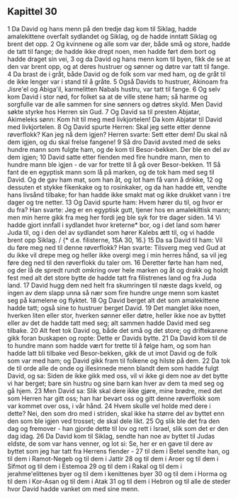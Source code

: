 ## Kapittel 30

1 Da David og hans menn på den tredje dag kom til Siklag, hadde amalekittene overfalt sydlandet og Siklag, og de hadde inntatt Siklag og brent det opp.
2 Og kvinnene og alle som var der, både små og store, hadde de tatt til fange; de hadde ikke drept noen, men hadde ført dem bort og hadde draget sin vei,
3 og da David og hans menn kom til byen, fikk de se at den var brent opp, og at deres hustruer og sønner og døtre var tatt til fange.
4 Da brast de i gråt, både David og de folk som var med ham, og de gråt til de ikke lenger var i stand til å gråte.
5 Også Davids to hustruer, Akinoam fra Jisre'el og Abiga'il, karmelitten Nabals hustru, var tatt til fange.
6 Og selv kom David i stor nød, for folket sa at de ville stene ham; så harme og sorgfulle var de alle sammen for sine sønners og døtres skyld. Men David søkte styrke hos Herren sin Gud.
7 Og David sa til presten Abjatar, Akimeleks sønn: Kom hit til meg med livkjortelen! Da kom Abjatar til David med livkjortelen.
8 Og David spurte Herren: Skal jeg sette etter denne røverflokk? Kan jeg nå dem igjen? Herren svarte: Sett etter dem! Du skal nå dem igjen, og du skal frelse fangene!
9 Så dro David avsted med de seks hundre mann som fulgte ham, og de kom til Besor-bekken. Der ble en del av dem igjen;
10 David satte etter fienden med fire hundre mann, men to hundre mann ble igjen - de var for trette til å gå over Besor-bekken.
11 Så fant de en egyptisk mann som lå på marken, og de tok ham med seg til David. Og de gav ham mat, som han åt, og lot ham få vann å drikke,
12 og dessuten et stykke fikenkake og to rosinkaker, og da han hadde ett, vendte hans livsånd tilbake; for han hadde ikke smakt mat og ikke drukket vann i tre dager og tre netter.
13 Og David spurte ham: Hvem hører du til, og hvor er du fra? Han svarte: Jeg er en egyptisk gutt, tjener hos en amalekittisk mann; men min herre gikk fra meg her fordi jeg ble syk for tre dager siden.
14 Vi hadde gjort innfall i sydlandet hvor kreterne* bor, og i det land som hører Juda til, og i den del av sydlandet som hører Kalebs ætt til, og vi hadde brent opp Siklag. / {* d.e. filisterne, 1SA 30, 16.}
15 Da sa David til ham: Vil du føre meg ned til denne røverflokk? Han svarte: Tilsverg meg ved Gud at du ikke vil drepe meg og heller ikke overgi meg i min herres hånd, sa vil jeg føre deg ned til den røverflokk du taler om.
16 Deretter førte han ham ned, og der lå de spredt rundt omkring over hele marken og åt og drakk og holdt fest med alt det store bytte de hadde tatt fra filistrenes land og fra Juda land.
17 David hugg dem ned helt fra skumringen til næste dags kveld, og ingen av dem slapp unna så nær som fire hundre unge menn som kastet seg på kamelene og flyktet.
18 Og David berget alt det som amalekittene hadde tatt; også sine to hustruer berget David.
19 Det manglet ikke noen, hverken liten eller stor, hverken sønner eller døtre, heller ikke noe av byttet eller av det de hadde tatt med seg; alt sammen hadde David med seg tilbake.
20 Alt feet tok David og, både det små og det store; og driftekarene gikk foran buskapen og ropte: Dette er Davids bytte.
21 Da David kom til de to hundre mann som hadde vært for trette til å følge ham, og som han hadde latt bli tilbake ved Besor-bekken, gikk de ut imot David og de folk som var med ham; og David gikk fram til folkene og hilste på dem.
22 Da tok de til orde alle de onde og illesinnede menn blandt dem som hadde fulgt David, og sa: Siden de ikke gikk med oss, vil vi ikke gi dem noe av det bytte vi har berget; bare sin hustru og sine barn kan hver av dem ta med seg og gå hjem.
23 Men David sa: Slik skal dere ikke gjøre, mine brødre, med det som Herren har gitt oss; han har bevart oss og gitt denne røverflokk som var kommet over oss, i vår hånd.
24 Hvem skulle vel holde med dere i dette? Nei, den som dro med i striden, skal ikke ha større del av byttet enn den som ble igjen ved trosset; de skal dele likt.
25 Og slik ble det fra den dag og fremover - han gjorde dette til lov og rett i Israel, slik som det er den dag idag.
26 Da David kom til Siklag, sendte han noe av byttet til Judas eldste, de som var hans venner, og lot si: Se, her er en gave til dere av byttet som jeg har tatt fra Herrens fiender -
27 til dem i Betel sendte han, og til dem i Ramot-Negeb og til dem i Jattir
28 og til dem i Aroer og til dem i Sifmot og til dem i Estemoa
29 og til dem i Rakal og til dem i jerahme'elittenes byer og til dem i kenittenes byer
30 og til dem i Horma og til dem i Kor-Asan og til dem i Atak
31 og til dem i Hebron og til alle de steder hvor David hadde vanket om med sine menn.
